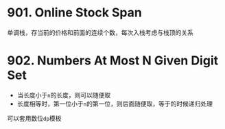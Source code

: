 # 901. Online Stock Span
单调栈，存当前的价格和前面的连续个数，每次入栈考虑与栈顶的关系
# 902. Numbers At Most N Given Digit Set
* 当长度小于`n`的长度，则可以随便取
* 长度相等时，第一位小于`n`的第一位，则后面随便取，等于的时候递归处理

可以套用数位`dp`模板